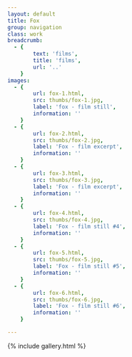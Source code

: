 ```yaml
---
layout: default
title: Fox
group: navigation
class: work
breadcrumb:
  - {
  		text: 'films',
  		title: 'films',
  		url: '..'
	}
images:
  - {
		url: fox-1.html, 
		src: thumbs/fox-1.jpg,
		label: 'fox - film still',
		information: ''
	}
  - {
		url: fox-2.html, 
		src: thumbs/fox-2.jpg,
		label: 'Fox - film excerpt',
		information: ''
	}
  - {
		url: fox-3.html, 
		src: thumbs/fox-3.jpg,
		label: 'Fox - film excerpt',
		information: ''
	}
  - {
		url: fox-4.html, 
		src: thumbs/fox-4.jpg,
		label: 'Fox - film still #4',
		information: ''
	}
  - {
		url: fox-5.html, 
		src: thumbs/fox-5.jpg,
		label: 'Fox - film still #5',
		information: ''
	}
  - {
		url: fox-6.html, 
		src: thumbs/fox-6.jpg,
		label: 'Fox - film still #6',
		information: ''
	}

---
```


{% include gallery.html %}
